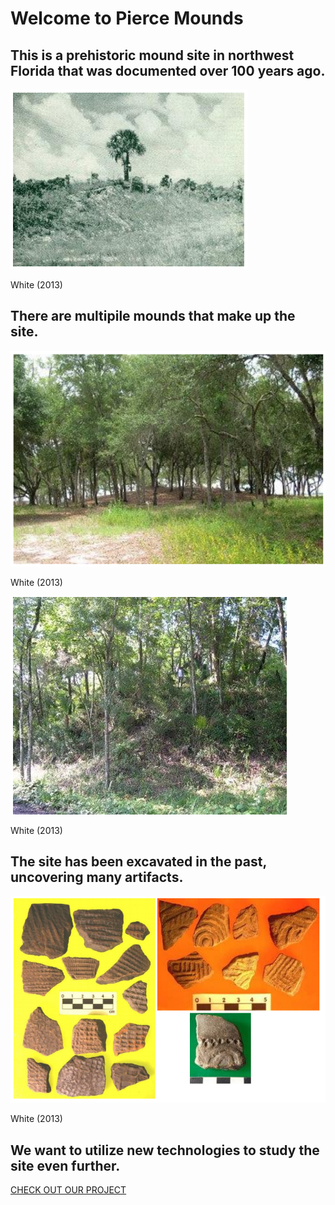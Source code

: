 # Welcome to Pierce Mounds

## This is a prehistoric mound site in northwest Florida that was documented over 100 years ago.

![Image](historic.PNG)

White (2013)

## There are multipile mounds that make up the site. 

![Image](a.PNG)

White (2013)

![Image](piercemound.PNG)

White (2013)

## The site has been excavated in the past, uncovering many artifacts.

![Image](ceramics.PNG)

White (2013)


## We want to utilize new technologies to study the site even further. 



[CHECK OUT OUR PROJECT](Introduction.md)
